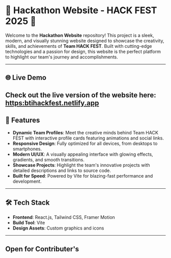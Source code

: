 # 🚀 Hackathon Website - HACK FEST 2025 🌟

Welcome to the **Hackathon Website** repository! This project is a sleek, modern, and visually stunning website designed to showcase the creativity, skills, and achievements of **Team HACK FEST**. Built with cutting-edge technologies and a passion for design, this website is the perfect platform to highlight our team's journey and accomplishments.

---

## 🌐 Live Demo

Check out the live version of the website here: [https:btihackfest.netlify.app](https://btihackfest25.netlify.app/)
---


## 📖 Features

- **Dynamic Team Profiles**: Meet the creative minds behind Team HACK FEST with interactive profile cards featuring animations and social links.
- **Responsive Design**: Fully optimized for all devices, from desktops to smartphones.
- **Modern UI/UX**: A visually appealing interface with glowing effects, gradients, and smooth transitions.
- **Showcase Projects**: Highlight the team's innovative projects with detailed descriptions and links to source code.
- **Built for Speed**: Powered by Vite for blazing-fast performance and development.

---

## 🛠️ Tech Stack

- **Frontend**: React.js, Tailwind CSS, Framer Motion
- **Build Tool**: Vite
- **Design Assets**: Custom graphics and icons
---

## Open for Contributer's


